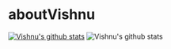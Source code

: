 # aboutVishnu

[![Vishnu's github stats](https://github-readme-stats.vercel.app/api?username=vishful)](https://github.com/anuraghazra/github-readme-stats)
![Vishnu's github stats](https://github-readme-stats.vercel.app/api?username=vishful&show_icons=true&theme=dracula)

